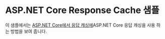 # <a name="aspnet-core-response-cache-sample"></a>ASP.NET Core Response Cache 샘플

이 샘플에서는 [ASP.NET Core에서 응답 캐싱에](https://docs.microsoft.com/aspnet/core/performance/caching/response)ASP.NET Core 응답 캐싱을 사용 하는 방법을 보여 줍니다.
